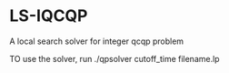 # LS-IQCQP
A local search solver for integer qcqp problem 


TO use the solver,  run ./qpsolver cutoff_time filename.lp
